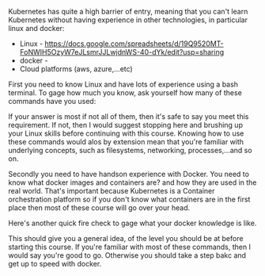 Kubernetes has quite a high barrier of entry, meaning that you can't learn Kubernetes without having experience in other technologies, in particular linux and docker:

- Linux - https://docs.google.com/spreadsheets/d/19Q9520MT-FoNWIH5OzyW7eJLsmrJJLwjdnWS-40-dYk/edit?usp=sharing
- docker - 
- Cloud platforms (aws, azure,...etc)


First you need to know Linux and have lots of experience using a bash terminal. To gage how much you know, ask yourself how many of these commands have you used:





If your answer is most if not all of them, then it's safe to say you meet this requirement. If not, then I would suggest stopping here and brushing up your Linux skills before continuing with this course. Knowing how to use these commands would alos by extension mean that you're familiar with underlying concepts, such as filesystems, networking, processes,...and so on.





Secondly you need to have handson experience with Docker. You need to know what docker images and containers are? and how they are used in the real world. That's important because Kubernetes is a Container orchestration platform so if you don't know what containers are in the first place then most of these course will go over your head.


Here's another quick fire check to gage what your docker knowledge is like.


This should give you a general idea, of the level you should be at before starting this course.
If you're familiar with most of these commands, then I would say you're good to go. Otherwise you should take a step bakc and get up to speed with docker.